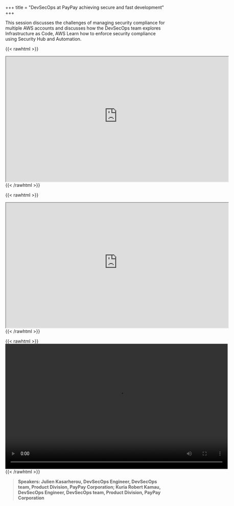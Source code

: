 +++
title = "DevSecOps at PayPay achieving secure and fast development"
+++

This session discusses the challenges of managing security compliance for multiple AWS accounts and discusses how the DevSecOps team explores Infrastructure as Code, AWS Learn how to enforce security compliance using Security Hub and Automation.

{{< rawhtml >}}
<iframe src="https://awssecurityroadshowjapan2021.s3.ap-northeast-1.amazonaws.com/OnDemandTracks/fin_track_3_1.pdf" width="696" height="392"></iframe>
{{< /rawhtml >}}

{{< rawhtml >}}
<iframe src="https://awssecurityroadshowjapan2021.s3.ap-northeast-1.amazonaws.com/OnDemandTracks/fin_track_3_2.pdf" width="696" height="392"></iframe>
{{< /rawhtml >}}

{{< rawhtml >}}
<video width="696" height="392" controls>
  <source src="https://awssecurityroadshowjapan2021.s3.ap-northeast-1.amazonaws.com/OnDemandTracks/fin_track_3.mp4" type="video/mp4">
  Your browser doesn't support video.
</video>
{{< /rawhtml >}}

>  **Speakers: Julien Kasarherou, DevSecOps Engineer, DevSecOps team, Product Division, PayPay Corporation; Kuria Robert Kamau, DevSecOps Engineer, DevSecOps team, Product Division, PayPay Corporation** 

